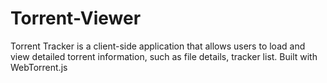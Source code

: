 # Torrent-Viewer
Torrent Tracker is a client-side application that allows users to load and view detailed torrent information, such as file details, tracker list. Built with WebTorrent.js
